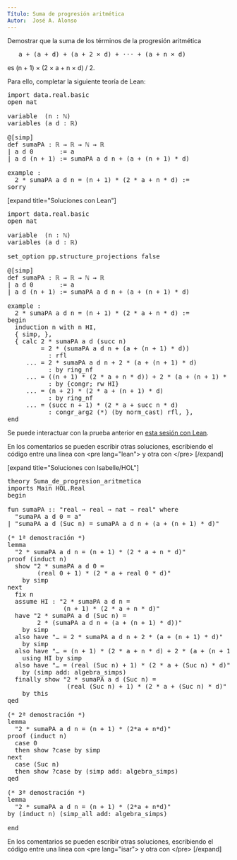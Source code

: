 ```yaml
---
Título: Suma de progresión aritmética
Autor:  José A. Alonso
---
```


Demostrar que la suma de los términos de la progresión aritmética
<pre lang="text">
   a + (a + d) + (a + 2 × d) + ··· + (a + n × d)
</pre>
es (n + 1) × (2 × a + n × d) / 2.

Para ello, completar la siguiente teoría de Lean:

<pre lang="lean">
import data.real.basic
open nat

variable  (n : ℕ)
variables (a d : ℝ)

@[simp]
def sumaPA : ℝ → ℝ → ℕ → ℝ
| a d 0       := a
| a d (n + 1) := sumaPA a d n + (a + (n + 1) * d)

example :
  2 * sumaPA a d n = (n + 1) * (2 * a + n * d) :=
sorry
</pre>

[expand title="Soluciones con Lean"]

<pre lang="lean">
import data.real.basic
open nat

variable  (n : ℕ)
variables (a d : ℝ)

set_option pp.structure_projections false

@[simp]
def sumaPA : ℝ → ℝ → ℕ → ℝ
| a d 0       := a
| a d (n + 1) := sumaPA a d n + (a + (n + 1) * d)

example :
  2 * sumaPA a d n = (n + 1) * (2 * a + n * d) :=
begin
  induction n with n HI,
  { simp, },
  { calc 2 * sumaPA a d (succ n)
         = 2 * (sumaPA a d n + (a + (n + 1) * d))
           : rfl
     ... = 2 * sumaPA a d n + 2 * (a + (n + 1) * d)
           : by ring_nf
     ... = ((n + 1) * (2 * a + n * d)) + 2 * (a + (n + 1) * d)
           : by {congr; rw HI}
     ... = (n + 2) * (2 * a + (n + 1) * d)
           : by ring_nf
     ... = (succ n + 1) * (2 * a + succ n * d)
           : congr_arg2 (*) (by norm_cast) rfl, },
end
</pre>

Se puede interactuar con la prueba anterior en <a href="https://leanprover-community.github.io/lean-web-editor/#url=https://raw.githubusercontent.com/jaalonso/Calculemus/main/src/Suma_de_progresion_aritmetica.lean" rel="noopener noreferrer" target="_blank">esta sesión con Lean</a>.

En los comentarios se pueden escribir otras soluciones, escribiendo el código entre una línea con &#60;pre lang=&quot;lean&quot;&#62; y otra con &#60;/pre&#62;
[/expand]

[expand title="Soluciones con Isabelle/HOL"]

<pre lang="isar">
theory Suma_de_progresion_aritmetica
imports Main HOL.Real
begin

fun sumaPA :: "real ⇒ real ⇒ nat ⇒ real" where
  "sumaPA a d 0 = a"
| "sumaPA a d (Suc n) = sumaPA a d n + (a + (n + 1) * d)"

(* 1ª demostración *)
lemma
  "2 * sumaPA a d n = (n + 1) * (2 * a + n * d)"
proof (induct n)
  show "2 * sumaPA a d 0 =
        (real 0 + 1) * (2 * a + real 0 * d)"
    by simp
next
  fix n
  assume HI : "2 * sumaPA a d n =
               (n + 1) * (2 * a + n * d)"
  have "2 * sumaPA a d (Suc n) =
        2 * (sumaPA a d n + (a + (n + 1) * d))"
    by simp
  also have "… = 2 * sumaPA a d n + 2 * (a + (n + 1) * d)"
    by simp
  also have "… = (n + 1) * (2 * a + n * d) + 2 * (a + (n + 1) * d)"
    using HI by simp
  also have "… = (real (Suc n) + 1) * (2 * a + (Suc n) * d)"
    by (simp add: algebra_simps)
  finally show "2 * sumaPA a d (Suc n) =
                (real (Suc n) + 1) * (2 * a + (Suc n) * d)"
    by this
qed

(* 2ª demostración *)
lemma
  "2 * sumaPA a d n = (n + 1) * (2*a + n*d)"
proof (induct n)
  case 0
  then show ?case by simp
next
  case (Suc n)
  then show ?case by (simp add: algebra_simps)
qed

(* 3ª demostración *)
lemma
  "2 * sumaPA a d n = (n + 1) * (2*a + n*d)"
by (induct n) (simp_all add: algebra_simps)

end
</pre>

En los comentarios se pueden escribir otras soluciones, escribiendo el código entre una línea con &#60;pre lang=&quot;isar&quot;&#62; y otra con &#60;/pre&#62;
[/expand]

